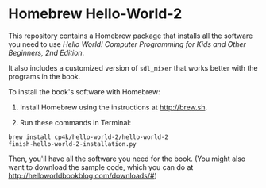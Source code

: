 # Homebrew Hello-World-2

This repository contains a Homebrew package that installs all the software you need to use *Hello World! Computer Programming for Kids and Other Beginners, 2nd Edition*.

It also includes a customized version of `sdl_mixer` that works better with the programs in the book.

To install the book's software with Homebrew:

1. Install Homebrew using the instructions at http://brew.sh.

2. Run these commands in Terminal:

```
brew install cp4k/hello-world-2/hello-world-2
finish-hello-world-2-installation.py
```

Then, you'll have all the software you need for the book. (You might also want to download the sample code, which you can do at http://helloworldbookblog.com/downloads/#)
